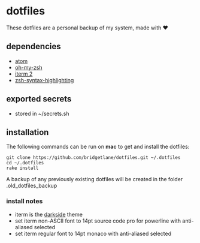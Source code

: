 # dotfiles
These dotfiles are a personal backup of my system, made with :heart:

## dependencies
- [atom](https://atom.io/)
- [oh-my-zsh](https://github.com/robbyrussell/oh-my-zsh)
- [iterm 2](https://www.iterm2.com/)
- [zsh-syntax-highlighting](https://github.com/zsh-users/zsh-syntax-highlighting)

## exported secrets
- stored in ~/secrets.sh

## installation
The following commands can be run on **mac** to get and install the dotfiles:
```
git clone https://github.com/bridgetlane/dotfiles.git ~/.dotfiles
cd ~/.dotfiles
rake install
```
A backup of any previously existing dotfiles will be created in the folder .old_dotfiles_backup

### install notes
- iterm is the [darkside](http://iterm2colorschemes.com/) theme
- set iterm non-ASCII font to 14pt source code pro for powerline with anti-aliased selected
- set iterm regular font to 14pt monaco with anti-aliased selected
